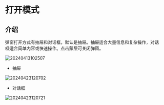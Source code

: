 # 打开模式

## 介绍

弹窗打开方式有抽屉和对话框，默认是抽屉。抽屉适合大量信息和复杂操作，对话框适合简单内容或快速操作。点击蒙层可关闭弹窗。

![20240413102507](https://static-docs.nocobase.com/20240413102507.png)

- 抽屉

![20240423120702](https://static-docs.nocobase.com/20240423120702.png)

- 对话框

![20240423120721](https://static-docs.nocobase.com/20240423120721.png)